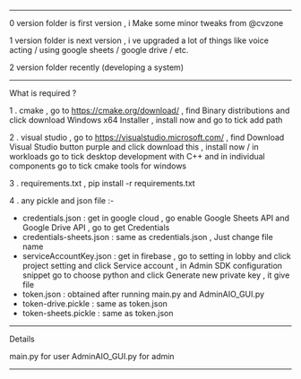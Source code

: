 ****************************************************

0 version folder is first version , i Make some minor tweaks from @cvzone

1 version folder is next version , i ve upgraded a lot of things like voice acting / using google sheets / google drive / etc.

2 version folder recently (developing a system)

****************************************************

What is required ?

1 . cmake , go to https://cmake.org/download/ , find Binary distributions and click download Windows x64 Installer , install now and go to tick add path

2 . visual studio , go to https://visualstudio.microsoft.com/ , find Download Visual Studio button purple and click download this , install now / in workloads go to tick desktop development with C++ and in individual components go to tick cmake tools for windows

3 . requirements.txt , pip install -r requirements.txt

4 . any pickle and json file :-
- credentials.json : get in google cloud , go enable Google Sheets API and Google Drive API , go to get Credentials
- credentials-sheets.json : same as credentials.json , Just change file name
- serviceAccountKey.json : get in firebase , go to setting in lobby and click project setting and click Service account , in Admin SDK configuration snippet go to choose python and click Generate new private key , it give file
- token.json : obtained after running main.py and AdminAIO_GUI.py
- token-drive.pickle : same as token.json
- token-sheets.pickle : same as token.json

****************************************************

Details

main.py for user
AdminAIO_GUI.py for admin

****************************************************

